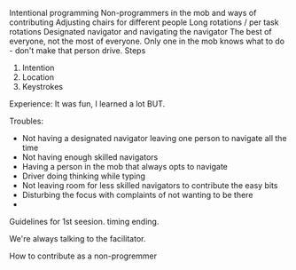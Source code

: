 Intentional programming
Non-programmers in the mob and ways of contributing
Adjusting chairs for different people
Long rotations / per task rotations
Designated navigator and navigating the navigator
The best of everyone, not the most of everyone.
Only one in the mob knows what to do - don't make that person drive.
Steps
1. Intention
2. Location
3. Keystrokes

Experience: It was fun, I learned a lot BUT.

Troubles:
  * Not having a designated navigator leaving one person to navigate all the time
  * Not having enough skilled navigators
  * Having a person in the mob that always opts to navigate
  * Driver doing thinking while typing
  * Not leaving room for less skilled navigators to contribute the easy bits
  * Disturbing the focus with complaints of not wanting to be there
  *


Guidelines for 1st seesion. timing ending.

We're always talking to the facilitator.

How to contribute as a non-progremmer
